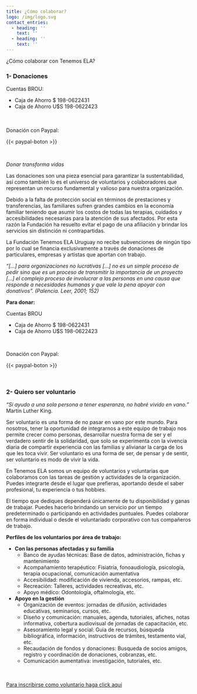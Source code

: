 ```yaml
---
title: ¿Cómo colaborar?
logo: /img/logo.svg
contact_entries:
  - heading: ''
    text: ''
  - heading: ''
    text: ''
---
```

¿Cómo colaborar con Tenemos ELA?


<h3 class="f4 b lh-title mb2 primary">1- Donaciones</h3>

Cuentas BROU:  

* Caja de Ahorro $ 198-0622431
* Caja de Ahorro U$S 198-0622423

<br>
<br>
Donación con Paypal: 

{{< paypal-boton >}}

<br>


_Donar transforma vidas_

Las donaciones son una pieza esencial para garantizar la sustentabilidad, así como también lo es el universo de voluntarios y colaboradores que representan un recurso fundamental y valioso para nuestra organización. 

Debido a la falta de protección social en términos de prestaciones y transferencias, las familiares sufren grandes cambios en la economía familiar teniendo que asumir los costos de todas las terapias, cuidados y accesibilidades necesarias para la atención de sus afectados. Por esta razón la Fundación ha resuelto evitar el pago de una afiliación y brindar los servicios sin distinción ni contrapartidas.

La Fundación Tenemos ELA Uruguay no recibe subvenciones de ningún tipo por lo cual se financia exclusivamente a través de donaciones de particulares, empresas y artistas que aportan con trabajo. 

_“\[…] para organizaciones no lucrativas \[…] no es un simple proceso de pedir sino que es un proceso de transmitir la importancia de un proyecto \[…] el complejo proceso de involucrar a las personas en una causa que responde a necesidades humanas y que vale la pena apoyar con donativos”. (Palencia. Leer, 2001; 152)_


**Para donar:** 

Cuentas BROU  

* Caja de Ahorro $ 198-0622431
* Caja de Ahorro U$S 198-0622423
<br>

Donación con Paypal: 

{{< paypal-boton >}}

<br>

<h3 class="f4 b lh-title mb2 primary">2- Quiero ser voluntario</h3>


_“Si ayudo a una sola persona a tener esperanza, no habré vivido en vano.”_ Martin Luther King. 

Ser voluntario es una forma de no pasar en vano por este mundo. Para nosotros, tener la oportunidad de integrarnos a este equipo de trabajo nos permite crecer como personas, desarrollar nuestra forma de ser y el verdadero sentir de la solidaridad, que solo se experimenta con la vivencia diaria de compartir experiencia con las familias y alivianar la carga de los que les toca vivir. Ser voluntario es una forma de ser, de pensar y de sentir, ser voluntario es modo de vivir la vida. 

En Tenemos ELA somos un equipo de voluntarios y voluntarias que colaboramos con las tareas de gestión y actividades de la organización. Puedes integrarte desde el lugar que prefieras, aportando desde el saber profesional, tu experiencia o tus hobbies. 

El tiempo que dediques dependerá únicamente de tu disponibilidad y ganas de trabajar. Puedes hacerlo brindando un servicio por un tiempo predeterminado o participando en actividades puntuales. Puedes colaborar en forma individual o desde el voluntariado corporativo con tus compañeros de trabajo. 


**Perfiles de los voluntarios por área de trabajo:**

* **Con las personas afectadas y su familia**
  * Banco de ayudas técnicas: Base de datos, administración, fichas y mantenimiento
  * Acompañamiento terapéutico: Fisiatría, fonoaudiología, psicología, terapia ocupacional, comunicación aumentativa
  * Accesibilidad: modificación de vivienda, accesorios, rampas, etc.
  * Recreación: Talleres, actividades recreativas, etc.
  * Apoyo médico: Odontología, oftalmología, etc.
* **Apoyo en la gestión**
  * Organización de eventos: jornadas de difusión, actividades educativas, seminarios, cursos, etc.
  * Diseño y comunicación: manuales, agenda, tutoriales, afiches, notas informativa, cobertura audiovisual de jornadas de capacitación, etc.
  * Asesoramiento legal y social: Guia de recursos, búsqueda bibliográfica, información, instructivos de trámites, testamento vial, etc.
  * Recaudación de fondos y donaciones: Busqueda de socios amigos, registro y coordinación de donaciones, cobranzas, etc.
  * Comunicación aumentativa: investigación, tutoriales, etc.
<br>
<br>

<a class="btn" href="https://docs.google.com/forms/d/e/1FAIpQLSfyqxf03Y8zr7t6mptfIJCWzTIMKkl7S_BYDIWhyJJ5w033Bg/viewform" target="_blank">
Para inscribirse como voluntario haga click aquí
</a>


